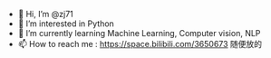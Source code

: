 - 👋 Hi, I’m @zj71
- 👀 I’m interested in Python
- 🌱 I’m currently learning Machine Learning, Computer vision, NLP
- 📫 How to reach me : https://space.bilibili.com/3650673 随便放的

<!---
zj71/zj71 is a ✨ special ✨ repository because its `README.md` (this file) appears on your GitHub profile.
You can click the Preview link to take a look at your changes.
--->

